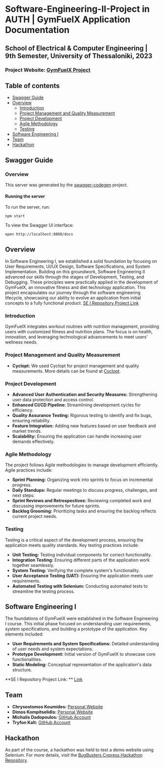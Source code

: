 # Software-Engineering-II-Project in AUTH | GymFuelX Application Documentation

## School of Electrical & Computer Engineering | 9th Semester, University of Thessaloniki, 2023

### Project Website: [GymFuelX Project](https://chryskoum.github.io/SE1-Project-GymFuelX/)

## Table of contents

- [Swagger Guide](#swagger-guide)
- [Overview](#overview)
    - [Introduction](#introduction)
    - [Project Management and Quality Measurement](#project-management-and-quality-measurement)
    - [Project Development](#project-development)
    - [Agile Methodology](#agile-methodology)
    - [Testing](#testing)
- [Software Engineering I](#software-engineering-i)
- [Team](#team)
- [Hackathon](#hackathon)

## Swagger Guide

### Overview
This server was generated by the [swagger-codegen](https://github.com/swagger-api/swagger-codegen) project.
#### Running the server
To run the server, run:

```
npm start
```

To view the Swagger UI interface:

```
open http://localhost:8080/docs
```

## Overview

In Software Engineering I, we established a solid foundation by focusing on User Requirements, UI/UX Design, Software Specifications, and System Implementation. Building on this groundwork, Software Engineering II advanced our skills through the stages of Development, Testing, and Debugging. These principles were practically applied in the development of GymFuelX, an innovative fitness and diet technology application. This project encapsulates our journey through the software engineering lifecycle, showcasing our ability to evolve an application from initial concepts to a fully functional product. 
[SE I Repository Project Link](https://github.com/ChrysKoum/SE1-Project-GymFuelX)

### Introduction

GymFuelX integrates workout routines with nutrition management, providing users with customized fitness and nutrition plans. The focus is on health, innovation, and leveraging technological advancements to meet users' wellness needs.

### Project Management and Quality Measurement

- **Cyclopt:** We used Cyclopt for project management and quality measurements. More details can be found at [Cyclopt](https://www.cyclopt.com/).

### Project Development

- **Advanced User Authentication and Security Measures:** Strengthening user data protection and access control.
- **Enhanced CI/CD Pipeline:** Streamlining development cycles for efficiency.
- **Quality Assurance Testing:** Rigorous testing to identify and fix bugs, ensuring reliability.
- **Feature Integration:** Adding new features based on user feedback and market trends.
- **Scalability:** Ensuring the application can handle increasing user demands effectively.

### Agile Methodology

The project follows Agile methodologies to manage development efficiently. Agile practices include:

- **Sprint Planning:** Organizing work into sprints to focus on incremental progress.
- **Daily Standups:** Regular meetings to discuss progress, challenges, and next steps.
- **Sprint Reviews and Retrospectives:** Reviewing completed work and discussing improvements for future sprints.
- **Backlog Grooming:** Prioritizing tasks and ensuring the backlog reflects current project needs.

### Testing

Testing is a critical aspect of the development process, ensuring the application meets quality standards. Key testing practices include:

- **Unit Testing:** Testing individual components for correct functionality.
- **Integration Testing:** Ensuring different parts of the application work together seamlessly.
- **System Testing:** Verifying the complete system's functionality.
- **User Acceptance Testing (UAT):** Ensuring the application meets user requirements.
- **Automated Testing with Selenium:** Conducting automated tests to streamline the testing process.

## Software Engineering I

The foundations of GymFuelX were established in the Software Engineering I course. This initial phase focused on understanding user requirements, system specifications, and building a prototype of the application. Key elements included:

- **User Requirements and System Specifications:** Detailed understanding of user needs and system expectations.
- **Prototype Development:** Initial version of GymFuelX to showcase core functionalities.
- **Static Modeling:** Conceptual representation of the application's data structure.


**SE I Repository Project Link: **
[Link](https://github.com/ChrysKoum/SE1-Project-GymFuelX)

## Team

- **Chrysostomos Koumides:** [Personal Website](https://github.com/ChrysKoum/ChrysK)
- **Dimos Kompitselidis:** [Personal Website](https://komisd.github.io/Portfolio-Website/)
- **Michalis Dadopoulos:** [GitHub Account](https://github.com/MDadopoulos)
- **Tryfon Kalt:** [GitHub Account](https://github.com/tryfkalt)

## Hackathon

As part of the course, a hackathon was held to test a demo website using Selenium. For more details, visit the [BugBusters Cypress Hackathon Repository](https://github.com/ChrysKoum/BugBusters-Cypress-Hackathon).
